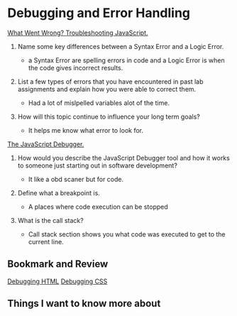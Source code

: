 # Debugging and Error Handling
[What Went Wrong? Troubleshooting JavaScript.](https://developer.mozilla.org/en-US/docs/Learn/JavaScript/First_steps/What_went_wrong)

1. Name some key differences between a Syntax Error and a Logic Error.
    - a Syntax Error are spelling errors in code and a Logic Error is when the code gives incorrect results.

2. List a few types of errors that you have encountered in past lab assignments and explain how you were able to correct them.
    - Had a lot of mislpelled variables alot of the time.

3. How will this topic continue to influence your long term goals?
    - It helps me know what error to look for.

[The JavaScript Debugger.](https://developer.mozilla.org/en-US/docs/Learn/Common_questions/What_are_browser_developer_tools#the_javascript_debugger)

1. How would you describe the JavaScript Debugger tool and how it works to someone just starting out in software development?
    - It like a obd scaner but for code.

2. Define what a breakpoint is.
    - A places where code execution can be stopped

3. What is the call stack?
    - Call stack section shows you what code was executed to get to the current line.

## Bookmark and Review
[Debugging HTML](https://developer.mozilla.org/en-US/docs/Learn/HTML/Introduction_to_HTML/Debugging_HTML)
[Debugging CSS](https://developer.mozilla.org/en-US/docs/Learn/CSS/Building_blocks/Debugging_CSS)

## Things I want to know more about